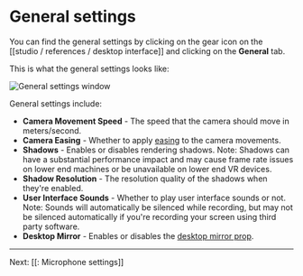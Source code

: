 # General settings

You can find the general settings by clicking on the gear icon on the [[studio / references / desktop interface]] and clicking on the **General** tab.

This is what the general settings looks like:

![General settings window](https://www.flipsidexr.com/files/docs/screenshots/general-settings.jpg)

General settings include:

* **Camera Movement Speed** - The speed that the camera should move in meters/second.
* **Camera Easing** - Whether to apply [easing](https://easings.net/en) to the camera movements.
* **Shadows** - Enables or disables rendering shadows. Note: Shadows can have a substantial performance impact and may cause frame rate issues on lower end machines or be unavailable on lower end VR devices.
* **Shadow Resolution** - The resolution quality of the shadows when they're enabled.
* **User Interface Sounds** - Whether to play user interface sounds or not. Note: Sounds will automatically be silenced while recording, but may not be silenced automatically if you're recording your screen using third party software.
* **Desktop Mirror** - Enables or disables the [desktop mirror prop](/docs/2023.1/studio/tutorials/sets/show-tools#desktop-mirror-experimental).

---

Next: [[: Microphone settings]]
